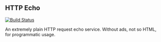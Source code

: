 HTTP Echo
---------

[![Build Status](https://travis-ci.org/dirkraft/httpecho.svg?branch=master)](https://travis-ci.org/dirkraft/httpecho)

An extremely plain HTTP request echo service. Without ads, not so HTML, for programmatic usage.


